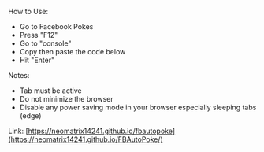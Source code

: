 How to Use:

- Go to Facebook Pokes
- Press "F12"
- Go to "console"
- Copy then paste the code below
- Hit "Enter"


Notes:

- Tab must be active
- Do not minimize the browser
- Disable any power saving mode in your browser especially sleeping tabs (edge)

Link: [https://neomatrix14241.github.io/fbautopoke](https://neomatrix14241.github.io/FBAutoPoke/)
